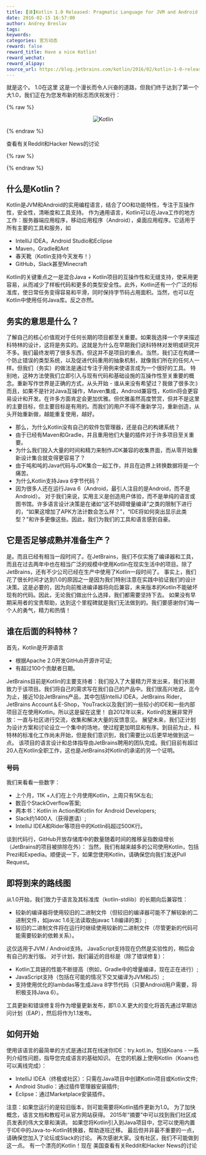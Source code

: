 ```yaml
---
title: [译]Kotlin 1.0 Released: Pragmatic Language for JVM and Android
date: 2016-02-15 16:57:00
author: Andrey Breslav
tags:
keywords:
categories: 官方动态
reward: false
reward_title: Have a nice Kotlin!
reward_wechat:
reward_alipay:
source_url: https://blog.jetbrains.com/kotlin/2016/02/kotlin-1-0-released-pragmatic-language-for-jvm-and-android/
---
```


就是这个。 1.0在这里
这是一个漫长而令人兴奋的道路，但我们终于达到了第一个大1.0，我们正在为您发布新的标志而庆祝发行：

{% raw %}
<p><center><img alt="Kotlin" class="alignnone size-full wp-image-3688" data-recalc-dims="1" margin-left="auto" margin-right="auto" src="https://i0.wp.com/blog.jetbrains.com/kotlin/files/2016/02/1_0_Banner.png?resize=640%2C320&amp;ssl=1"/></center></p>
{% endraw %}

查看有关Reddit和Hacker News的讨论

{% raw %}
<p><span id="more-3507"></span></p>
{% endraw %}

## 什么是Kotlin？

Kotlin是JVM和Android的实用编程语言，结合了OO和功能特性，专注于互操作性，安全性，清晰度和工具支持。
作为通用语言，Kotlin可以在Java工作的地方工作：服务器端应用程序，移动应用程序（Android），桌面应用程序。它适用于所有主要的工具和服务，如

* IntelliJ IDEA，Android Studio和Eclipse
* Maven，Gradle和Ant
* 春天靴（Kotlin支持今天发布！）
* GitHub，Slack甚至Minecraft

Kotlin的关键重点之一是混合Java + Kotlin项目的互操作性和无缝支持，使采用更容易，从而减少了样板代码和更多的类型安全性。此外，Kotlin还有一个广泛的标准库，使日常任务变得容易和平滑，同时保持字节码占用面积。当然，也可以在Kotlin中使用任何Java库。反之亦然。
## 务实的意思是什么？

了解自己的核心价值观对于任何长期的项目都至关重要。如果我选择一个字来描述科特林的设计，这将是务实的。这就是为什么在早期我们说科特林对发明或研究并不多。我们最终发明了很多东西，但这并不是项目的重点。当然，我们正在构建一个防止错误的类型系统，以及促进代码重用的抽象机制，就像我们所在的任何人一样。但我们（务实）的做法是通过专注于用例来使语言成为一个很好的工具。
特别地，这种方法使我们立即引入与现有代码和基础设施的互操作性至关重要的概念。重新写作世界是正确的方式，从头开始 - 谁从来没有希望过？我做了很多次:)而且，如果不是针对Java互操作，Maven集成，Android兼容性，Kotlin将会更容易设计和开发。在许多方面肯定会更加优雅。但优雅虽然高度赞赏，但并不是这里的主要目标，但主要目标是有用的。而我们的用户不得不重新学习，重新创造，从头开始重新做，越能重复使用，越好。
 - 那么，为什么Kotlin没有自己的软件包管理器，还是自己的构建系统？
 - 由于已经有Maven和Gradle，并且重用他们大量的插件对于许多项目至关重要。
 - 为什么我们投入大量的时间和精力来制作JDK兼容的收集界面，而从零开始重新设计集合就变得更容易了？
 - 由于吨和吨的Java代码与JDK集合一起工作，并且在边界上转换数据将是一个痛苦。
 - 为什么Kotlin支持Java 6字节代码？
 - 因为很多人还在运行Java 6（Android，最引人注目的是Android，而不是Android）。
对于我们来说，实用主义是创造用户体验，而不是单纯的语言或图书馆。许多语言设计决策是在诸如“这不妨碍增量编译”之类的限制下进行的，“如果这增加了APK方法计数会怎么样？”，“IDE将如何突出显示此类型？”和许多更像这些。因此，我们为我们的工具和语言感到自豪。
## 它是否足够成熟并准备生产？

是。而且已经有相当一段时间了。在JetBrains，我们不仅实施了编译器和工具，而且在过去两年中也在相当广泛的规模中使用Kotlin在现实生活中的项目。除了JetBrains，还有不少公司已经在生产中使用了Kotlin一段时间了。
事实上，我们花了很长时间才达到1.0的原因之一是因为我们特别注意在实践中验证我们的设计决策。这是必要的，因为向前推进编译器将向后兼容，未来版本的Kotlin不能破坏现有的代码。因此，无论我们做出什么选择，我们都需要坚持下去。
如果没有早期采用者的宝贵帮助，达到这个里程碑就是我们无法做到的。我们要感谢你们每一个人的勇气，精力和热情！
## 谁在后面的科特林？

首先，Kotlin是开源语言

* 根据Apache 2.0开发GitHub开源许可证;
* 有超过100个贡献者日期。

JetBrains目前是Kotlin的主要支持者：我们投入了大量精力开发出来，我们长期致力于该项目。我们将自己的需求写在我们自己的产品中。我们很高兴地说，迄今为止，接近10台JetBrains产品，其中包括IntelliJ IDEA，JetBrains Rider，JetBrains Account＆E-Shop，YouTrack以及我们的一些较小的IDE和一些内部项目正在使用Kotlin。所以这是留在这里！
自2012年以来，Kotlin的发展非常开放：一直与社区进行交流，收集和解决大量的反馈意见。
展望未来，我们正计划为设计方案和讨论设立一个集中的场地，使过程更加明显和有序。到目前为止，科特林的标准化工作尚未开始，但是我们意识到，我们需要比以后更早地做到这一点。
该项目的语言设计和总体指导由JetBrains聘用的团队完成。我们目前有超过20人在Kotlin全职工作，这也是JetBrains对Kotlin的承诺的另一个证明。
### 号码

我们来看看一些数字：

* 上个月，11K +人们在上个月使用Kotlin，上周只有5K左右;
* 数百个StackOverflow答案;
* 两本书：Kotlin in Action和Kotlin for Android Developers;
* Slack约1400人（获得邀请）;
* IntelliJ IDEA和Rider等项目中的Kotlin码超过500K行。

谈到代码行，GitHub开放存储库中的数量随着时间的推移呈指数级增长（JetBrains的项目被排除在外）：
当然，我们有越来越多的公司使用Kotlin，包括Prezi和Expedia。顺便说一下，如果您使用Kotlin，请确保您向我们发送Pull Request。
## 即将到来的路线图

从1.0开始，我们致力于语言及其标准库（kotlin-stdlib）的长期向后兼容性：

* 较新的编译器将使用较旧的二进制文件（但较旧的编译器可能不了解较新的二进制文件，如javac 1.6无法读取由javac 1.8编译的类）;
* 较旧的二进制文件将在运行时继续使用较新的二进制文件（尽管更新的代码可能需要较新的依赖关系）。

这仅适用于JVM / Android支持。 JavaScript支持现在仍然是实验性的，稍后会有自己的发行版。
对于计划，我们最近的目标是（除了错误修复）：

* Kotlin工具链的性能不断提高（例如，Gradle中的增量编译，现在正在进行）;
* JavaScript支持（包括在可能的情况下交叉编译为JVM和JS）;
* 支持使用优化的lambdas等生成Java 8字节代码（只要Android用户需要，将积极支持Java 6）。

工具更新和错误修复将作为增量更新发布，即1.0.X.更大的变化将首先通过早期访问计划（EAP），然后将作为1.1发布。
## 如何开始

使用该语言的最简单的方式是通过其在线迷你IDE：try.kotl.in，包括Koans  - 一系列介绍性问题，指导您完成语言的基础知识。
在您的机器上使用Kotlin（Koans也可以离线完成）：

* IntelliJ IDEA（终极或社区）：只需在Java项目中创建Kotlin项目或Kotlin文件;
* Android Studio：通过插件管理器安装插件;
* Eclipse：通过Marketplace安装插件。

注意：如果您运行的是较旧版本，则可能需要将Kotlin插件更新为1.0。
为了加快概念，语言文档和教程可从官方网站获得。 2015年“摘要”中可以找到我们社区成员发表的伟大文章和演讲。
如果您将Kotlin引入到Java项目中，您可以使用内置于IDE中的Java-to-Kotlin转换器，帮助逐班迁移。
最后但并非最不重要的一点，请确保您加入了论坛或Slack的讨论。
再次感谢大家。没有社区，我们不可能做到这一点。
有一个漂亮的Kotlin！现在
美国查看有关Reddit和Hacker News的讨论
